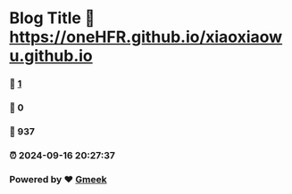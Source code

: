 # Blog Title :link: https://oneHFR.github.io/xiaoxiaowu.github.io 
### :page_facing_up: [1](https://oneHFR.github.io/xiaoxiaowu.github.io/tag.html) 
### :speech_balloon: 0 
### :hibiscus: 937 
### :alarm_clock: 2024-09-16 20:27:37 
### Powered by :heart: [Gmeek](https://github.com/Meekdai/Gmeek)
